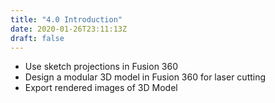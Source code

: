 ```yaml
---
title: "4.0 Introduction"
date: 2020-01-26T23:11:13Z
draft: false
---
```


- Use sketch projections in Fusion 360
- Design a modular 3D model in Fusion 360 for laser cutting
- Export rendered images of 3D Model
